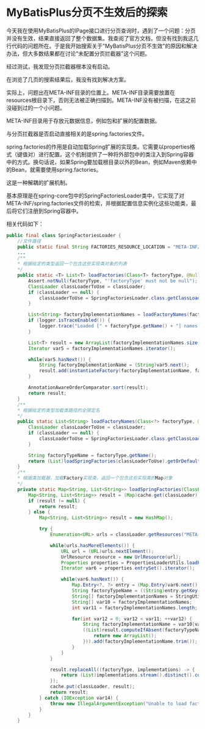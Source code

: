 # MyBatisPlus分页不生效后的探索

今天我在使用MyBatisPlus的IPage接口进行分页查询时，遇到了一个问题：分页并没有生效，结果直接返回了整个数据集。我查阅了官方文档，但没有找到我这几行代码的问题所在。于是我开始搜索关于"MyBatisPlus分页不生效"的原因和解决办法，但大多数结果都在讨论"未配置分页拦截器"这个问题。

经过测试，我发现分页拦截器根本没有启动。

在浏览了几页的搜索结果后，我没有找到解决方案。

实际上，问题出在META-INF目录的位置上。META-INF目录需要放置在resources根目录下，否则无法被正确扫描到。META-INF没有被扫描，在这之前没碰到过的一个小问题。

META-INF目录用于存放元数据信息，例如包和扩展的配置数据。

与分页拦截器是否启动直接相关的是spring.factories文件。

spring.factories的作用是自动加载Spring扩展的实现类。它需要以properties格式（键值对）进行配置。这个机制提供了一种将外部包中的类注入到Spring容器中的方式。换句话说，如果Spring要加载根目录以外的Bean，例如Maven依赖中的Bean，就需要使用spring.factories。

这是一种解耦的扩展机制。

基本原理是在spring-core包中的SpringFactoriesLoader类中，它实现了对META-INF/spring.factories文件的检索，并根据配置信息实例化这些功能类，最后将它们注册到Spring容器中。

相关代码如下：

```java
public final class SpringFactoriesLoader {
    //文件路径
    public static final String FACTORIES_RESOURCE_LOCATION = "META-INF/spring.factories";
    ...
    /**
	* 根据给定的类型返回一个包含这些实现类对象的列表
	*/
	public static <T> List<T> loadFactories(Class<T> factoryType, @Nullable ClassLoader classLoader) {
        Assert.notNull(factoryType, "'factoryType' must not be null");
        ClassLoader classLoaderToUse = classLoader;
        if (classLoader == null) {
            classLoaderToUse = SpringFactoriesLoader.class.getClassLoader();
        }

        List<String> factoryImplementationNames = loadFactoryNames(factoryType, classLoaderToUse);
        if (logger.isTraceEnabled()) {
            logger.trace("Loaded [" + factoryType.getName() + "] names: " + factoryImplementationNames);
        }

        List<T> result = new ArrayList(factoryImplementationNames.size());
        Iterator var5 = factoryImplementationNames.iterator();

        while(var5.hasNext()) {
            String factoryImplementationName = (String)var5.next();
            result.add(instantiateFactory(factoryImplementationName, factoryType, classLoaderToUse));
        }

        AnnotationAwareOrderComparator.sort(result);
        return result;
    }
    /**
	* 根据给定的类型加载类路径的全限定名
	*/
    public static List<String> loadFactoryNames(Class<?> factoryType, @Nullable ClassLoader classLoader) {
        ClassLoader classLoaderToUse = classLoader;
        if (classLoader == null) {
            classLoaderToUse = SpringFactoriesLoader.class.getClassLoader();
        }

        String factoryTypeName = factoryType.getName();
        return (List)loadSpringFactories(classLoaderToUse).getOrDefault(factoryTypeName, Collections.emptyList());
    }
    /**
	* 根据类加载器，加载Factory实现类，返回一个包含这些实现类的Map对象
	*/
	private static Map<String, List<String>> loadSpringFactories(ClassLoader classLoader) {
        Map<String, List<String>> result = (Map)cache.get(classLoader);
        if (result != null) {
            return result;
        } else {
            Map<String, List<String>> result = new HashMap();

            try {
                Enumeration<URL> urls = classLoader.getResources("META-INF/spring.factories");

                while(urls.hasMoreElements()) {
                    URL url = (URL)urls.nextElement();
                    UrlResource resource = new UrlResource(url);
                    Properties properties = PropertiesLoaderUtils.loadProperties(resource);
                    Iterator var6 = properties.entrySet().iterator();

                    while(var6.hasNext()) {
                        Map.Entry<?, ?> entry = (Map.Entry)var6.next();
                        String factoryTypeName = ((String)entry.getKey()).trim();
                        String[] factoryImplementationNames = StringUtils.commaDelimitedListToStringArray((String)entry.getValue());
                        String[] var10 = factoryImplementationNames;
                        int var11 = factoryImplementationNames.length;

                        for(int var12 = 0; var12 < var11; ++var12) {
                            String factoryImplementationName = var10[var12];
                            ((List)result.computeIfAbsent(factoryTypeName, (key) -> {
                                return new ArrayList();
                            })).add(factoryImplementationName.trim());
                        }
                    }
                }

                result.replaceAll((factoryType, implementations) -> {
                    return (List)implementations.stream().distinct().collect(Collectors.collectingAndThen(Collectors.toList(), Collections::unmodifiableList));
                });
                cache.put(classLoader, result);
                return result;
            } catch (IOException var14) {
                throw new IllegalArgumentException("Unable to load factories from location [META-INF/spring.factories]", var14);
            }
        }
    }
```